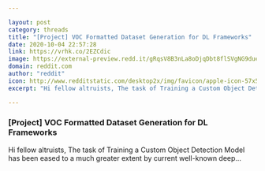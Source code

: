 ```yaml
---

layout: post
category: threads
title: "[Project] VOC Formatted Dataset Generation for DL Frameworks"
date: 2020-10-04 22:57:28
link: https://vrhk.co/2EZCdic
image: https://external-preview.redd.it/gRqsV8B3nLa8oDjqDbt8flSVgNG9dueMtMyAbMjfhGM.jpg?width=400&height=209.42408377&auto=webp&crop=400:209.42408377,smart&s=63d39ff8a44784f551e8ee6c88699666c30fd29f
domain: reddit.com
author: "reddit"
icon: http://www.redditstatic.com/desktop2x/img/favicon/apple-icon-57x57.png
excerpt: "Hi fellow altruists, The task of Training a Custom Object Detection Model has been eased to a much greater extent by current well-known deep..."

---
```


### [Project] VOC Formatted Dataset Generation for DL Frameworks

Hi fellow altruists, The task of Training a Custom Object Detection Model has been eased to a much greater extent by current well-known deep...